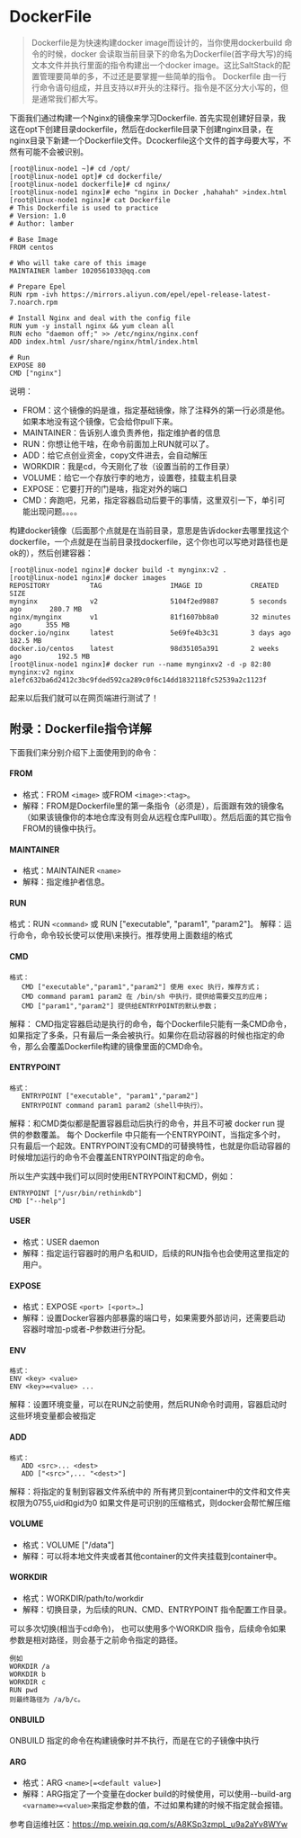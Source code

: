 # DockerFile

> Dockerfile是为快速构建docker image而设计的，当你使用dockerbuild 命令的时候，docker 会读取当前目录下的命名为Dockerfile(首字母大写)的纯文本文件并执行里面的指令构建出一个docker image。这比SaltStack的配置管理要简单的多，不过还是要掌握一些简单的指令。 Dockerfile 由一行行命令语句组成，并且支持以#开头的注释行。指令是不区分大小写的，但是通常我们都大写。

下面我们通过构建一个Nginx的镜像来学习Dockerfile. 首先实现创建好目录，我这在opt下创建目录dockerfile，然后在dockerfile目录下创建nginx目录，在nginx目录下新建一个Dockerfile文件。Dcockerfile这个文件的首字母要大写，不然有可能不会被识别。

```shell
[root@linux-node1 ~]# cd /opt/
[root@linux-node1 opt]# cd dockerfile/
[root@linux-node1 dockerfile]# cd nginx/
[root@linux-node1 nginx]# echo "nginx in Docker ,hahahah" >index.html
[root@linux-node1 nginx]# cat Dockerfile 
# This Dockerfile is used to practice 
# Version: 1.0
# Author: lamber

# Base Image
FROM centos

# Who will take care of this image
MAINTAINER lamber 1020561033@qq.com

# Prepare Epel
RUN rpm -ivh https://mirrors.aliyun.com/epel/epel-release-latest-7.noarch.rpm

# Install Nginx and deal with the config file
RUN yum -y install nginx && yum clean all
RUN echo "daemon off;" >> /etc/nginx/nginx.conf
ADD index.html /usr/share/nginx/html/index.html

# Run
EXPOSE 80
CMD ["nginx"]
```

说明：

- FROM：这个镜像的妈是谁，指定基础镜像，除了注释外的第一行必须是他。如果本地没有这个镜像，它会给你pull下来。
- MAINTAINER：告诉别人谁负责养他，指定维护者的信息
- RUN：你想让他干啥，在命令前面加上RUN就可以了。
- ADD：给它点创业资金，copy文件进去，会自动解压
- WORKDIR：我是cd，今天刚化了妆（设置当前的工作目录）
- VOLUME：给它一个存放行李的地方，设置卷，挂载主机目录
- EXPOSE：它要打开的门是啥，指定对外的端口
- CMD：奔跑吧，兄弟，指定容器启动后要干的事情，这里双引一下，单引可能出现问题。。。。

构建docker镜像（后面那个点就是在当前目录，意思是告诉docker去哪里找这个dockerfile，一个点就是在当前目录找dockerfile，这个你也可以写绝对路径也是ok的），然后创建容器：

```shell
[root@linux-node1 nginx]# docker build -t mynginx:v2 .
[root@linux-node1 nginx]# docker images
REPOSITORY          TAG                 IMAGE ID            CREATED             SIZE
mynginx             v2                  5104f2ed9887        5 seconds ago       280.7 MB
nginx/mynginx       v1                  81f1607bb8a0        32 minutes ago      355 MB
docker.io/nginx     latest              5e69fe4b3c31        3 days ago          182.5 MB
docker.io/centos    latest              98d35105a391        2 weeks ago         192.5 MB
[root@linux-node1 nginx]# docker run --name mynginxv2 -d -p 82:80 mynginx:v2 nginx
a1efc632ba6d2412c3bc9fded592ca289c0f6c14dd1832118fc52539a2c1123f
```

起来以后我们就可以在网页端进行测试了！

## 附录：Dockerfile指令详解

下面我们来分别介绍下上面使用到的命令：

#### FROM

- 格式：FROM `<image>` 或FROM `<image>:<tag>`。
- 解释：FROM是Dockerfile里的第一条指令（必须是），后面跟有效的镜像名（如果该镜像你的本地仓库没有则会从远程仓库Pull取）。然后后面的其它指令FROM的镜像中执行。

#### MAINTAINER

- 格式：MAINTAINER  `<name>`
- 解释：指定维护者信息。

#### RUN

格式：RUN `<command>` 或 RUN ["executable", "param1", "param2"]。 解释：运行命令，命令较长使可以使用\来换行。推荐使用上面数组的格式

#### CMD

```
格式：
   CMD ["executable","param1","param2"] 使用 exec 执行，推荐方式；
   CMD command param1 param2 在 /bin/sh 中执行，提供给需要交互的应用；
   CMD ["param1","param2"] 提供给ENTRYPOINT的默认参数；
```

解释： CMD指定容器启动是执行的命令，每个Dockerfile只能有一条CMD命令，如果指定了多条，只有最后一条会被执行。如果你在启动容器的时候也指定的命令，那么会覆盖Dockerfile构建的镜像里面的CMD命令。

#### ENTRYPOINT

```
格式：
   ENTRYPOINT ["executable", "param1","param2"]
   ENTRYPOINT command param1 param2（shell中执行）。
```

解释：和CMD类似都是配置容器启动后执行的命令，并且不可被 docker run 提供的参数覆盖。 每个 Dockerfile 中只能有一个ENTRYPOINT，当指定多个时，只有最后一个起效。ENTRYPOINT没有CMD的可替换特性，也就是你启动容器的时候增加运行的命令不会覆盖ENTRYPOINT指定的命令。

所以生产实践中我们可以同时使用ENTRYPOINT和CMD，例如：

```
ENTRYPOINT ["/usr/bin/rethinkdb"]
CMD ["--help"]
```

#### USER

- 格式：USER daemon
- 解释：指定运行容器时的用户名和UID，后续的RUN指令也会使用这里指定的用户。

#### EXPOSE

- 格式：EXPOSE `<port> [<port>…]`
- 解释：设置Docker容器内部暴露的端口号，如果需要外部访问，还需要启动容器时增加-p或者-P参数进行分配。

#### ENV

```
格式：
ENV <key> <value>
ENV <key>=<value> ...
```

解释：设置环境变量，可以在RUN之前使用，然后RUN命令时调用，容器启动时这些环境变量都会被指定

#### ADD

```
格式：
   ADD <src>... <dest>
   ADD ["<src>",... "<dest>"]
```

解释：将指定的<src>复制到容器文件系统中的<dest> 所有拷贝到container中的文件和文件夹权限为0755,uid和gid为0 如果文件是可识别的压缩格式，则docker会帮忙解压缩

#### VOLUME

- 格式：VOLUME ["/data"]
- 解释：可以将本地文件夹或者其他container的文件夹挂载到container中。

#### WORKDIR

- 格式：WORKDIR/path/to/workdir
- 解释：切换目录，为后续的RUN、CMD、ENTRYPOINT 指令配置工作目录。

可以多次切换(相当于cd命令)， 也可以使用多个WORKDIR 指令，后续命令如果参数是相对路径，则会基于之前命令指定的路径。

```
例如
WORKDIR /a
WORKDIR b
WORKDIR c
RUN pwd
则最终路径为 /a/b/c。
```

#### ONBUILD

ONBUILD 指定的命令在构建镜像时并不执行，而是在它的子镜像中执行

#### ARG

- 格式：ARG `<name>[=<default value>]`
- 解释：ARG指定了一个变量在docker build的时候使用，可以使用--build-arg  `<varname>=<value>`来指定参数的值，不过如果构建的时候不指定就会报错。

参考自运维社区：https://mp.weixin.qq.com/s/A8KSp3zmpL_u9a2aYv8WYw